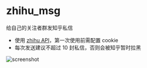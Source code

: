 # zhihu_msg

给自己的关注者群发知乎私信

* 使用 [zhihu API](https://github.com/syaning/zhihuapi-py)，第一次使用前需配置 cookie
* 每次发送建议不超过 10 封私信，否则会被知乎暂时拉黑

![screenshot](https://github.com/ipreacher/tricks/blob/master/zhihu_msg/zhihu_msg.PNG)